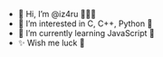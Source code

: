 - 👋 Hi, I’m @iz4ru 🧑🏻‍💻
- 👀 I’m interested in C, C++, Python 💁
- 🌱 I’m currently learning JavaScript 🙌
- ✨ Wish me luck 🤞
